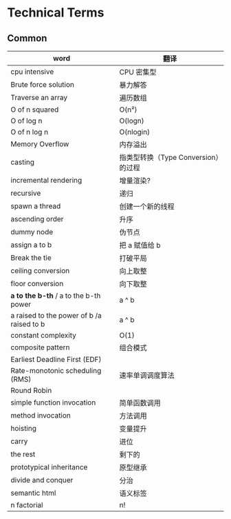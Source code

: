 # Technical Terms

## Common

| word                                      | 翻译                                |
| ----------------------------------------- | ----------------------------------- |
| cpu intensive                             | CPU 密集型                          |
| Brute force solution                      | 暴力解答                            |
| Traverse an array                         | 遍历数组                            |
| O of n squared                            | O(n²)                               |
| O of log n                                | O(logn)                             |
| O of n log n                              | O(nlogin)                           |
| Memory Overflow                           | 内存溢出                            |
| casting                                   | 指类型转换（Type Conversion）的过程 |
| incremental rendering                     | 增量渲染?                           |
| recursive                                 | 递归                                |
| spawn a thread                            | 创建一个新的线程                    |
| ascending order                           | 升序                                |
| dummy node                                | 伪节点                              |
| assign a to b                             | 把 a 赋值给 b                       |
| Break the tie                             | 打破平局                            |
| ceiling conversion                        | 向上取整                            |
| floor conversion                          | 向下取整                            |
| **a to the b-th** / a to the b-th power   | a ^ b                               |
| a raised to the power of b /a raised to b | a ^ b                               |
| constant complexity                       | O(1)                                |
| composite pattern                         | 组合模式                            |
| Earliest Deadline First (EDF)             |                                     |
| Rate-monotonic scheduling (RMS)           | 速率单调调度算法                    |
| Round Robin                               |                                     |
| simple function invocation                | 简单函数调用                        |
| method invocation                         | 方法调用                            |
| hoisting                                  | 变量提升                            |
| carry                                     | 进位                                |
| the rest                                  | 剩下的                              |
| prototypical inheritance                  | 原型继承                            |
| divide and conquer                        | 分治                                |
| semantic html                             | 语义标签                            |
| n factorial                               | n!                                  |
